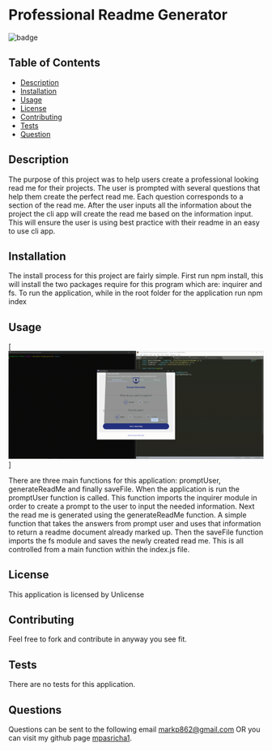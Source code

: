 # Professional Readme Generator
![badge](https://img.shields.io/badge/License-MIT-blue)

## Table of Contents 
* [Description](#description)
* [Installation](#installation)
* [Usage](#usage)
* [License](#license)
* [Contributing](#contributing)
* [Tests](#tests)
* [Question](#questions)

## Description
The purpose of this project was to help users create a professional looking read me for their projects. The user is prompted with several questions that help them create the perfect read me. Each question corresponds to a section of the read me. After the user inputs all the information about the project the cli app will create the read me based on the information input. This will ensure the user is using best practice with their readme in an easy to use cli app. 
## Installation
The install process for this project are fairly simple. First run npm install, this will install the two packages require for this program which are: inquirer and fs. To run the application, while in the root folder for the application run npm index
## Usage
[![Walkthrough](screen-capture.gif)]

There are three main functions for this application: promptUser, generateReadMe and finally saveFile. When the application is run the promptUser function is called. This function imports the inquirer module in order to create a prompt to the user to input the needed information. Next the read me is generated using the generateReadMe function. A simple function that takes the answers from prompt user and uses that information to return a readme document already marked up. Then the saveFile function imports the fs module and saves the newly created read me. This is all controlled from a main function within the index.js file. 
## License
This application is licensed by Unlicense
## Contributing
Feel free to fork and contribute in anyway you see fit. 
## Tests
There are no tests for this application.
## Questions
Questions can be sent to the following email markp862@gmail.com 
OR you can visit my github page [mpasricha1](https://github.com/mpasricha1).

